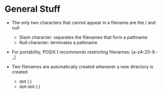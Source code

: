 # General Stuff

- The only two characters that cannot appear in a filename are the / and null
  - Slash character: separates the filenames that form a pathname
  - Null character: terminates a pathname

- For portability, POSIX.1 recommends restricting filenames: [a-zA-Z0-9\.-\_]

- Two filenames are automatically created whenever a new directory is created
  - dot (.)
  - dot-dot (.)
